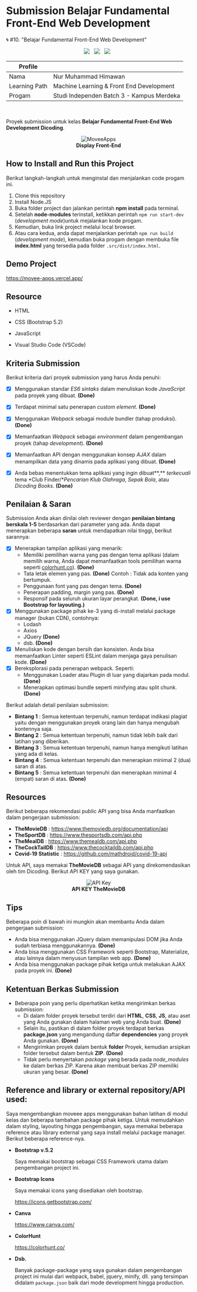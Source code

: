 # Submission Belajar Fundamental Front-End Web Development
🌀 #10. "Belajar Fundamental Front-End Web Development"

<p align='center'>
  <a href="https://nodejs.org/en/">
    <img src="https://img.shields.io/badge/Node.js-43853D?style=for-the-badge&logo=node.js&logoColor=white"/></a>&nbsp;&nbsp;
  <a href="https://getbootstrap.com/">
    <img src="https://img.shields.io/badge/Bootstrap-563D7C?style=for-the-badge&logo=bootstrap&logoColor=white"/></a>&nbsp;&nbsp;
  <a href="https://www.javascript.com/">
    <img src="https://img.shields.io/badge/JavaScript-F7DF1E?style=for-the-badge&logo=javascript&logoColor=black"/></a>&nbsp;&nbsp;
</p>


<div align="center">

| Profile       |                                           |
| ------------- | ----------------------------------------- |
| Nama          | Nur Muhammad Himawan                      |
| Learning Path | Machine Learning & Front End Development  |
| Progam        | Studi Independen Batch 3 - Kampus Merdeka |

</div>

<br>

Proyek submission untuk kelas **Belajar Fundamental Front-End Web Development Dicoding**.

<div align="center">
<figure>
    <img src ="https://github.com/nurmuhimawann/MoveeApps/blob/main/src/assets/moveee.png?raw=true" alt="MoveeApps">
    <figcaption align="center"><b>Display Front-End</b></figcaption>
</figure>
</div>

## How to Install and Run this Project

Berikut langkah-langkah untuk menginstal dan menjalankan code progam ini.

1. Clone this repository
2. Install Node.JS
3. Buka folder project dan jalankan perintah **npm install** pada terminal.
4. Setelah **node-modules** terinstall, ketikkan perintah `npm run start-dev` (*development mode*)untuk mejalankan kode progam.
5. Kemudian, buka link project melalui local browser.
6. Atau cara kedua, anda dapat menjalankan perintah `npm run build` (*development mode*), kemudian buka progam dengan membuka file **index.html** yang tersedia pada folder `.src/dist/index.html`.


## Demo Project

https://movee-apps.vercel.app/


## Resource

- HTML

- CSS (Bootstrap 5.2)

- JavaScript

- Visual Studio Code (VSCode)

  

## Kriteria Submission

Berikut kriteria dari proyek submission yang harus Anda penuhi:

- [x] Menggunakan standar *ES6 sintaks* dalam menuliskan kode *JavaScript* pada proyek yang dibuat. **(Done)**

- [x] Terdapat minimal satu penerapan *custom element*. **(Done)**

- [x] Menggunakan *Webpack* sebagai module bundler (tahap produksi). **(Done)**

- [x] Memanfaatkan *Webpack* sebagai *environment* dalam pengembangan proyek (tahap *development*). **(Done)**

- [x] Memanfaatkan API dengan menggunakan konsep *AJAX* dalam menampilkan data yang dinamis pada aplikasi yang dibuat. **(Done)**

- [x] Anda bebas menentukkan tema aplikasi yang ingin dibuat**,** *terkecuali* tema *Club Finder/**Pencarian Klub Olahraga*, *Sepak Bola*, atau *Dicoding Books*. **(Done)**

  

## Penilaian & Saran

Submission Anda akan dinilai oleh reviewer dengan **penilaian bintang berskala 1-5** berdasarkan dari parameter yang ada. Anda dapat menerapkan beberapa **saran** untuk mendapatkan nilai tinggi, berikut sarannya:

- [x] Menerapkan tampilan aplikasi yang menarik: 
  - Memiliki pemilihan warna yang pas dengan tema aplikasi (dalam memilih warna, Anda dapat memanfaatkan tools pemilihan warna seperti [colorhunt.co](http://colorhunt.co/)). **(Done)**
  - Tata letak elemen yang pas. **(Done)**
    Contoh : Tidak ada konten yang bertumpuk.
  - Penggunaan font yang pas dengan tema. **(Done)**
  - Penerapan padding, margin yang pas. **(Done)**
  - Responsif pada seluruh ukuran layar perangkat. **(Done, i use Bootstrap for layouting.)**
- [x] Menggunakan package pihak ke-3 yang di-install melalui package manager (bukan CDN), contohnya:
  - Lodash
  - Axios
  - JQuery **(Done)**
  - dsb. **(Done)**
- [x] Menuliskan kode dengan bersih dan konsisten. Anda bisa memanfaatkan Linter seperti ESLint dalam menjaga gaya penulisan kode. **(Done)**
- [x] Bereksplorasi pada penerapan webpack. Seperti: 
  - Menggunakan Loader atau Plugin di luar yang diajarkan pada modul. **(Done)**
  - Menerapkan optimasi bundle seperti minifying atau split chunk. **(Done)**

Berikut adalah detail penilaian submission:

- **Bintang 1** : Semua ketentuan terpenuhi, namun terdapat indikasi plagiat yaitu dengan menggunakan proyek orang lain dan hanya mengubah kontennya saja.
- **Bintang 2** : Semua ketentuan terpenuhi, namun tidak lebih baik dari latihan yang diberikan.
- **Bintang 3** : Semua ketentuan terpenuhi, namun hanya mengikuti latihan yang ada di kelas.
- **Bintang 4** : Semua ketentuan terpenuhi dan menerapkan minimal 2 (dua) saran di atas.
- **Bintang 5** : Semua ketentuan terpenuhi dan menerapkan minimal 4 (empat) saran di atas. **(Done)**



## Resources

Berikut beberapa rekomendasi public API yang bisa Anda manfaatkan dalam pengerjaan submission:

- **TheMovieDB** : https://www.themoviedb.org/documentation/api
- **TheSportDB** : https://www.thesportsdb.com/api.php
- **TheMealDB** : https://www.themealdb.com/api.php
- **TheCockTailDB** : https://www.thecocktaildb.com/api.php
- **Covid-19 Statistic** : https://github.com/mathdroid/covid-19-api

Untuk API, saya memakai **TheMovieDB** sebagai API yang direkomendasikan oleh tim Dicoding. Berikut API KEY yang saya gunakan. 

<div align="center">
<figure>
    <img src ="https://github.com/nurmuhimawann/MoveeApps/blob/main/src/assets/api-key.png?raw=true" alt="API Key">
    <figcaption align="center"><b>API KEY TheMovieDB</b></figcaption>
</figure>
</div>



## Tips

Beberapa poin di bawah ini mungkin akan membantu Anda dalam pengerjaan submission:

- Anda bisa menggunakan JQuery dalam memanipulasi DOM jika Anda sudah terbiasa menggunakannya. **(Done)**
- Anda bisa menggunakan CSS Framework seperti Bootstrap, Materialize, atau lainnya dalam menyusun tampilan web app. **(Done)**
- Anda bisa menggunakan package pihak ketiga untuk melakukan AJAX pada proyek ini. **(Done)**



## Ketentuan Berkas Submission

- Beberapa poin yang perlu diperhatikan ketika mengirimkan berkas submission:
  - Di dalam folder proyek tersebut terdiri dari **HTML**, **CSS**, **JS**, atau aset yang Anda gunakan dalam halaman web yang Anda buat. **(Done)**
  - Selain itu, pastikan di dalam folder proyek terdapat berkas **package.json** yang mengandung daftar **dependencies** yang proyek Anda gunakan. **(Done)**
  - Mengirimkan proyek dalam bentuk **folder** Proyek, kemudian arsipkan folder tersebut dalam bentuk **ZIP**. **(Done)**
  - Tidak perlu menyertakan *package* yang berada pada *node_modules* ke dalam berkas ZIP. Karena akan membuat berkas ZIP memiliki ukuran yang besar. **(Done)**



## Reference and library or external repository/API used:

Saya mengembangkan moveee apps menggunakan bahan latihan di modul kelas dan beberapa tambahan package pihak ketiga. Untuk memudahkan dalam styling, layouting hingga pengembangan, saya memakai beberapa reference atau library external yang saya install melalui package manager. Berikut beberapa reference-nya.

- **Bootstrap v.5.2**

  Saya memakai bootstrap sebagai CSS Framework utama dalam pengembangan project ini.

- **Bootstrap Icons**

  Saya memakai icons yang disediakan oleh bootstrap.

  https://icons.getbootstrap.com/

- **Canva**

  https://www.canva.com/
  
- **ColorHunt**

  https://colorhunt.co/
  
- **Dsb.**

  Banyak package-package yang saya gunakan dalam pengembangan project ini mulai dari webpack, babel, jquery, minify, dll. yang tersimpan didalam `package.json` baik dari mode development hingga production.
